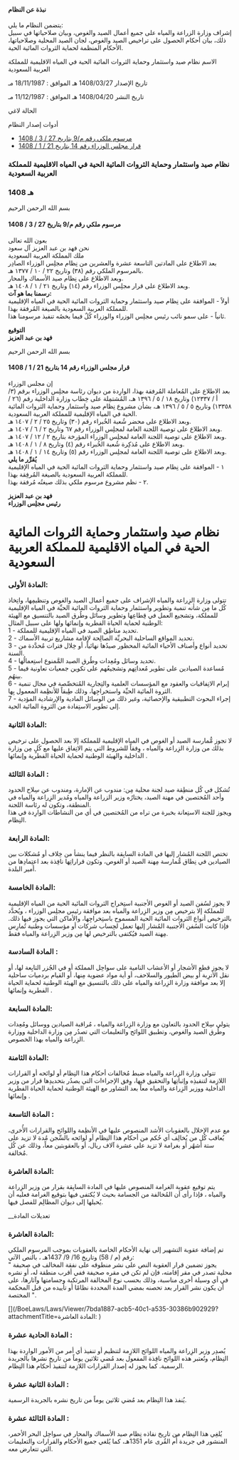 #### نبذة عن النظام

يتضمن النظام ما يلي:   
إشراف وزارة الزراعة والمياه على جميع أعمال الصيد والغوص، وبيان صلاحياتها في سبيل ذلك، بيان أحكام الحصول على تراخيص الصيد والغوص، لجان الصيد المحلية وصلاحياتها، الأحكام المنظمة لحماية الثروات المائية الحية. 

  



الاسم نظام صيد واستثمار وحماية الثروات المائية الحية في المياه الاقليمية للمملكة العربية السعودية

تاريخ الإصدار 1408/03/27 هـ الموافق : 18/11/1987 مـ

تاريخ النشر 1408/04/20 هـ الموافق : 11/12/1987 مـ 

الحالة لاغي

أدوات إصدار النظام

  * [مرسوم ملكي رقم م/9 بتاريخ 27 / 3 / 1408](/BoeLaws/Laws/Viewer/99ecfd8c-047f-4c45-a932-a3e055e1363a?lawId=e74c8b2e-f6e6-4eaf-ad6d-a9a700f24e39)
  * [قرار مجلس الوزراء رقم 14 بتاريخ 21 / 1 / 1408](/BoeLaws/Laws/Viewer/308fca7e-228b-46b0-a5b9-283630b20573?lawId=e74c8b2e-f6e6-4eaf-ad6d-a9a700f24e39)




### نظام صيد واستثمار وحماية الثروات المائية الحية في المياه الاقليمية للمملكة العربية السعودية

### 1408 هـ

بسم الله الرحمن الرحيم

#### مرسوم ملكي رقم م/9 بتاريخ 27 / 3 / 1408

بعون الله تعالى  
نحن فهد بن عبد العزيز آل سعود  
ملك المملكة العربية السعودية   
بعد الاطلاع على المادتين التاسعة عشرة والعشرين من نِظام مجلِس الوزراء الصادِر بالمرسوم الملكي رقم (٣٨) وتاريخ ٢٢ / ١٠ / ١٣٧٧ هـ.  
وبعد الاطلاع على نِظام صيد الأسماك والمحار.  
وبعد الاطلاع على قرار مجلِس الوزراء رقم (١٤) وتاريخ ٢١ / ١ / ١٤٠٨ هـ.  
**رسمنا بما هو آت:**  
أولاً - الموافقة على نِظام صيد واستثمار وحماية الثروات المائية الحية في المياه الإقليمية للمملكة العربية السعودية بالصيغة المُرفقة بهذا.  
ثانياً - على سمو نائب رئيس مجلِس الوزراء والوزراء كُلٌ فيما يخصُه تنفيذ مرسومنا هذا.

**التوقيع  
فهد بن عبد العزيز**

بسم الله الرحمن الرحيم

#### قرار مجلس الوزراء رقم 14 بتاريخ 21 / 1 / 1408

إن مجلس الوزراء   
بعد الاطلاع على المُعاملة المُرفقة بهذا، الوارِدة من ديوان رئاسة مجلِس الوزراء برقم (٣/ أ / ١٢٣٣٧) وتاريخ ١٨ / ٥ / ١٣٩٦ هـ، المُشتمِلة على خِطاب وزارة الداخلية رقم (٢٦ / ١٣٣٥٨) وتاريخ ٥ / ٥ / ١٣٩٦ هـ، بشأن مشروع نِظام صيد واستثمار وحماية الثروات المائية الحية في المياه الإقليمية للمملكة العربية السعودية.  
وبعد الاطلاع على محضر شُعبة الخُبراء رقم (٣٠) وتاريخ ٢٥ / ٢ / ١٤٠٧ هـ.  
وبعد الاطلاع على توصية اللجنة العامة لمجلِس الوزراء رقم ٦٧ وتاريخ ٢ / ٦ / ١٤٠٧ هـ.  
وبعد الاطلاع على توصية اللجنة العامة لمجلِس الوزراء المؤرخة بتاريخ ٢ / ١٢ / ١٤٠٧ هـ.  
وبعد الاطلاع على مُذكِرة شُعبة الخُبراء رقم (٤) وتاريخ ٨ / ١ / ١٤٠٨ هـ.  
وبعد الاطلاع على توصية اللجنة العامة لمجلِس الوزراء رقم (٥) وتاريخ ١٤ / ١ / ١٤٠٨ هـ.  
**يُقرِّر ما يلي**  
١ - الموافقة على نِظام صيد واستثمار وحماية الثروات المائية الحية في المياه الإقليمية للمملكة العربية السعودية بالصيغة المُرفِقة بهذا.  
٢ - نظم مشروع مرسوم ملكي بذلك صيغتُه مُرفقة بهذا.

**فهد بن عبد العزيز  
رئيس مجلِس الوزراء**

# نظام صيد واستثمار وحماية الثروات المائية الحية في المياه الاقليمية للمملكة العربية السعودية

### المادة الأولى: 

تتولى وزارة الزِراعة والمياه الإشراف على جميع أعمال الصيد والغوص وتنظيمِها، واتِخاذ كُل ما مِن شأنه تنمية وتطوير واستثمار وحماية الثروات المائية الحيِّة في المياه الإقليمية للمملكة، وتشجيع العمل في قِطاعِها وتطوير وسائل وطُرق الصيد بالتنسيق مع الهيئة الوطنية لحماية الحياة الفطرية وإنمائها ولها على سبيل المثال:   
1 - تحديد مناطِق الصيد في المياه الإقليمية للمملكة.  
2 - تحديد المواقع الساحلية البحريِّة الصالِحة لإقامة مشاريع تربية الأسماك.  
3 - تحديد أنواع وأصناف الأحياء المائية المحظور صيدُها نهائياً، أو خِلال فترات مُحدَّدة من السنة.  
4 - تحديد وسائل ومُعِدات وطُرق الصيد المَّمنوع استِعمالُها.  
5 - مُساعدة الصيادين على تطوير مُعداتِهم وتشجيعُهم على تكوين جمعيات تعاونية فيما بينهُم.  
6 - إبرام الاتِفاقيات والعقود مع المؤسسات العلمية والتِجارية المُتخصِّصة في مجال تنمية الثروة المائية الحيِّة واستخراجِها، وذلك طِبقاً للأنظِمة المعمول بِها.  
7 - إجراء البحوث التطبيقية والإحصائية، وغير ذلك من الوسائل المادية والإرشادية المؤدية إلى تطوير الاستِفادة من الثروة المائية الحية. 

### المادة الثانية: 

لا تجوز مُّمارسة الصيد أو الغوص في المياه الإقليمية للمملكة إلا بعد الحصول على ترخيص بذلك من وزارة الزِراعة والمياه ، وِفقاً للشروط التي يتم الاتِفاق عليها مع كُلٍ مِن وزارة الداخلية والهيئة الوطنية لحماية الحياة الفطرية وإنمائها . 

### المادة الثالثة : 

تُشكل في كُل منطِقة صيد لجنة محلية مِن: مندوب عن الإمارة، ومندوب عن سِلاح الحدود وأحد المُختصين في مهنة الصيد، يختارُه وزير الزراعة والمياه ومُدير الزِراعة والمياه في المنطقة، وتكون له رئاسة اللجنة.  
ويجوز للجنة الاستِعانة بخبرة من تراه من المُختصين في أي من النشاطات الوارِدة في هذا النِظام. 

### المادة الرابعة: 

تختص اللجنة المُشار إليها في المادة السابِقة بالنظر فيما ينشأ من خِلاف أو مُشكلات بين الصيادين في نِطاق مُّمارسة مِهنة الصيد أو الغوص، وتكون قراراتِها نافِذة بعد اعتِمادِها من أمير البلدة. 

### المادة الخامسة: 

لا يجوز لسُفن الصيد أو الغوص الأجنبية استِخراج الثروات المائية الحية من المياه الإقليمية للمملكة إلا بترخيص مِن وزير الزِراعة والمياه بعد موافقة رئيس مجلِس الوزراء ، ويُحدَّد بالترخيص أنواع الثروات المائية الحية المسموح باستِخراجِها، والأماكن التي يجوز فيها ذلك. فإذا كانت السُفن الأجنبية المُشار إليها تعمل لحِساب شركات أو مؤسسات وطنية تُمارِس مِهنة الصيد فيُكتفى بالترخيص لها مِن وزير الزِراعة والمياه فقط. 

### المادة السادسة : 

لا يجوز قطع الأشجار أو الأعشاب النامية على سواحِل المملكة أو في الجُزر التابِعة لها، أو نقل الأترِبة أو بيض الطيور والسلاحف، أو أية مواد عضوية مِنها، أو القيام بردميات ساحلية إلا بعد موافقة وزارة الزِراعة والمياه على ذلك بالتنسيق مع الهيئة الوطنية لحماية الحياة الفطرية وإنمائها . 

### المادة السابعة: 

يتولى سِلاح الحدود بالتعاون مع وزارة الزِراعة والمياه ، مُراقبة الصيادين ووسائل ومُعِدات وطُرق الصيد والغوص، وتطبيق اللوائح والتعليمات التي تصدُر مِن وزارة الداخلية ووزارة الزِراعة والمياه بهذا الخصوص. 

### المادة الثامنة: 

تتولى وزارة الزِراعة والمياه ضبط مُخالفات أحكام هذا النِظام أو لوائحه أو القرارات اللازِمة لتنفيذِه وإثباتِها والتحقيق فيها، وِفق الإجراءات التي يصدُر بتحديدِها قرار من وزير الداخلية ووزير الزِراعة والمياه معاً بعد التشاور مع الهيئة الوطنية لحماية الحياة الفطرية وإنمائها . 

### المادة التاسعة : 

مع عدم الإخلال بالعقوبات الأشد المنصوص عليها في الأنظِمة واللوائح والقرارات الأُخرى، يُعاقب كُل من يُخالِف أي حُكم من أحكام هذا النِظام أو لوائحه بالسِّجن مُدة لا تزيد على ستة أشهُر أو بغرامة لا تزيد على عشرة آلاف ريال، أو بالعقوبتين معاً، وذلك عن كُل مُخالفة. 

### المادة العاشرة: 

يتم توقيع عقوبة الغرامة المنصوص عليها في المادة السابِقة بقرار من وزير الزِراعة والمياه ، فإذا رأى أن المُخالفة من الجسامة بحيث لا يُكتفى فيها بتوقيع الغرامة فعليه أن يُحيلها إلى ديوان المظالِم للفصل فيها. 

__تعديلات المادة

### المادة العاشرة: 

تم إضافة عقوبة التشهير إلى نهاية الأحكام الخاصة بالعقوبات بموجب المرسوم الملكي رقم (م / 58) وتاريخ 16/ 9/ 1437هـ ،  بالنص الآتي:   
" يجوز تضمين قرار العقوبة النص على نشر منطوقه على نفقة المخالف في صحيفة محلية تصدر في مقر إقامته، فإن لم تكن في مقره صحيفة ففي أقرب منطقة له، أو نشره في أي وسيلة أخرى مناسبة، وذلك بحسب نوع المخالفة المرتكبة وجسامتها وآثارها، على أن يكون نشر القرار بعد تحصنه بمضي المدة المحددة نظامًا أو تأييده من قبل المحكمة المختصة ". 

[](/BoeLaws/Laws/Viewer/7bda1887-acb5-40c1-a535-30386b902929?attachmentTitle=المادة العاشرة: 
)

### المادة الحادية عشرة : 

يُصدِر وزير الزِراعة والمياه اللوائح اللازِمة لتنظيم أو تنفيذ أي أمر من الأمور الوارِدة بهذا النِظام، وتُعتبر هذه اللوائح نافِذة المفعول بعد مُضي ثلاثين يوماً من تاريخ نشرها بالجريدة الرسمية. كما يجوز له إصدار القرارات اللازِمة لتنفيذ أحكام هذا النِظام. 

### المادة الثانية عشرة : 

يُنفذ هذا النِظام بعد مُضي ثلاثين يوماً من تاريخ نشره بالجريدة الرسمية. 

### المادة الثالثة عشرة : 

يُلغِي هذا النِظام من تاريخ نفاذه نِظام صيد الأسماك والمحار في سواحِل البحر الأحمر، المنشور في جريدة أُم القُرى عام 1351هـ، كما يُلغي جميع الأحكام والقرارات والتعليمات التي تتعارض معه. 
